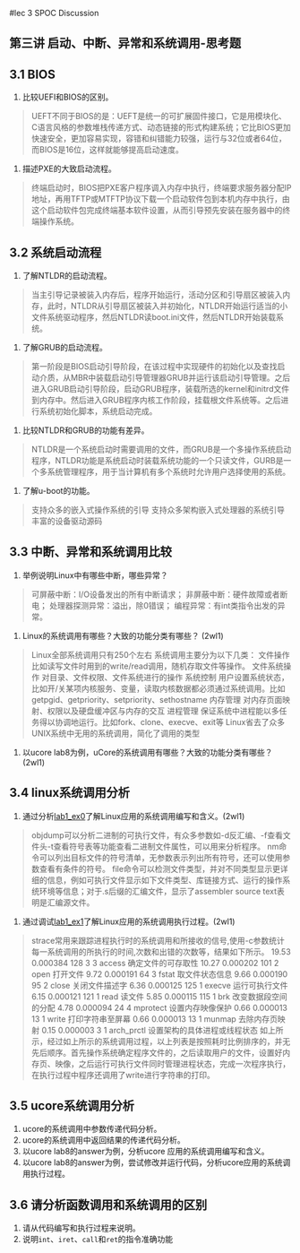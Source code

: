 #lec 3 SPOC Discussion

## 第三讲 启动、中断、异常和系统调用-思考题

## 3.1 BIOS
 1. 比较UEFI和BIOS的区别。
 
> UEFT不同于BIOS的是：UEFT是统一的可扩展固件接口，它是用模块化、C语言风格的参数堆栈传递方式、动态链接的形式构建系统；它比BIOS更加快速安全，更加容易实现，容错和纠错能力较强，运行与32位或者64位，而BIOS是16位，这样就能够提高启动速度。
 1. 描述PXE的大致启动流程。
 
> 终端启动时，BIOS把PXE客户程序调入内存中执行，终端要求服务器分配IP地址，再用TFTP或MTFTP协议下载一个启动软件包到本机内存中执行，由这个启动软件包完成终端基本软件设置，从而引导预先安装在服务器中的终端操作系统。

## 3.2 系统启动流程
 1. 了解NTLDR的启动流程。
 
> 当主引导记录被装入内存后，程序开始运行，活动分区和引导扇区被装入内存，此时，NTLDR从引导扇区被装入并初始化，NTLDR开始运行适当的小文件系统驱动程序，然后NTLDR读boot.ini文件，然后NTLDR开始装载系统。
 1. 了解GRUB的启动流程。
 
> 第一阶段是BIOS启动引导阶段，在该过程中实现硬件的初始化以及查找启动介质，从MBR中装载启动引导管理器GRUB并运行该启动引导管理。之后进入GRUB启动引导阶段，启动GRUB程序，装载所选的kernel和initrd文件到内存中。然后进入GRUB程序内核工作阶段，挂载根文件系统等。之后进行系统初始化脚本，系统启动完成。
 1. 比较NTLDR和GRUB的功能有差异。
 
> NTLDR是一个系统启动时需要调用的文件，而GRUB是一个多操作系统启动程序，NTLDR功能是系统启动时装载系统功能的一个只读文件，GURB是一个多系统管理程序，用于当计算机有多个系统时允许用户选择使用的系统。
 1. 了解u-boot的功能。
 
> 支持众多的嵌入式操作系统的引导
支持众多架构嵌入式处理器的系统引导
丰富的设备驱动源码

## 3.3 中断、异常和系统调用比较
 1. 举例说明Linux中有哪些中断，哪些异常？
 
> 可屏蔽中断：I/O设备发出的所有中断请求；
 非屏蔽中断：硬件故障或者断电；
 处理器探测异常：溢出，除0错误；
 编程异常：有int类指令出发的异常。
 1. Linux的系统调用有哪些？大致的功能分类有哪些？  (2wl1)
 
> Linux全部系统调用只有250个左右
	系统调用主要分为以下几类：
		文件操作		比如读写文件时用到的write/read调用，随机存取文件等操作。
		文件系统操作		对目录、文件权限、文件系统进行的操作
		系统控制    用户设置系统状态，比如开/关某项内核服务、变量，读取内核数据都必须通过系统调用。比如getpgid、getpriority、setpriority、sethostname
		内存管理		对内存页面映射、权限以及硬盘缓冲区与内存的交互
		进程管理		保证系统中进程能以多任务得以协调地运行。比如fork、clone、execve、exit等
 Linux省去了众多UNIX系统中无用的系统调用，简化了调用的类型
 1. 以ucore lab8为例，uCore的系统调用有哪些？大致的功能分类有哪些？(2wl1)
 
 
## 3.4 linux系统调用分析
 1. 通过分析[lab1_ex0](https://github.com/chyyuu/ucore_lab/blob/master/related_info/lab1/lab1-ex0.md)了解Linux应用的系统调用编写和含义。(2wl1)
 
> objdump可以分析二进制的可执行文件，有众多参数如-d反汇编、-f查看文件头-t查看符号表等功能查看二进制文件属性，可以用来分析程序。
nm命令可以列出目标文件的符号清单，无参数表示列出所有符号，还可以使用参数查看有条件的符号。
file命令可以检测文件类型，并对不同类型显示更详细的信息，例如可执行文件显示如下文件类型、库链接方式、运行的操作系统环境等信息；对于.s后缀的汇编文件，显示了assembler source text表明是汇编源文件。
 1. 通过调试[lab1_ex1](https://github.com/chyyuu/ucore_lab/blob/master/related_info/lab1/lab1-ex1.md)了解Linux应用的系统调用执行过程。(2wl1)
 
> strace常用来跟踪进程执行时的系统调用和所接收的信号,使用-c参数统计每一系统调用的所执行的时间,次数和出错的次数等，结果如下所示。
	 19.53    0.000384         128         3         3 access	确定文件的可存取性
	 10.27    0.000202         101         2           open		打开文件
	  9.72    0.000191          64         3           fstat	取文件状态信息
	  9.66    0.000190          95         2           close	关闭文件描述字
	  6.36    0.000125         125         1           execve	运行可执行文件
	  6.15    0.000121         121         1           read		读文件
	  5.85    0.000115         115         1           brk		改变数据段空间的分配
	  4.78    0.000094          24         4           mprotect	设置内存映像保护
	  0.66    0.000013          13         1           write	打印字符串至屏幕
	  0.66    0.000013          13         1           munmap	去除内存页映射
	  0.15    0.000003           3         1           arch_prctl	设置架构的具体进程或线程状态
如上所示，经过如上所示的系统调用过程，以上列表是按照耗时比例排序的，并无先后顺序。首先操作系统确定程序文件的，之后读取用户的文件，设置好内存页、映像，之后运行可执行文件同时管理进程状态，完成一次程序执行，在执行过程中程序还调用了write进行字符串的打印。
## 3.5 ucore系统调用分析
 1. ucore的系统调用中参数传递代码分析。
 1. ucore的系统调用中返回结果的传递代码分析。
 1. 以ucore lab8的answer为例，分析ucore 应用的系统调用编写和含义。
 1. 以ucore lab8的answer为例，尝试修改并运行代码，分析ucore应用的系统调用执行过程。
 
## 3.6 请分析函数调用和系统调用的区别
 1. 请从代码编写和执行过程来说明。
   1. 说明`int`、`iret`、`call`和`ret`的指令准确功能
 
